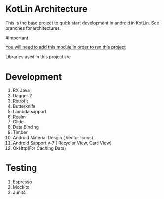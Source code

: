 # KotLin Architecture

This is the base project to quick start development in android in KotLin. See branches for architectures.


#Important

[You will need to add this module in order to run this project](https://github.com/tapdevs/abstractionsAndUtils)


 Libraries used in this project are

# Development

1. RX Java
2. Dagger 2
3. Retrofit
4. Butterknife
5. Lambda support.
6. Realm
7. Glide
8. Data Binding
9. Timber
10. Android Material Desgin ( Vector Icons)
11. Android Support v-7 ( Recycler View, Card View)
12. OkHttp(For Caching Data)
 

# Testing
1. Espresso
2. Mockito
3. Junit4

